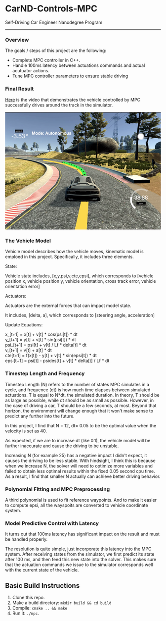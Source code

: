 # CarND-Controls-MPC
Self-Driving Car Engineer Nanodegree Program

---


### Overview
The goals / steps of this project are the following:  

* Complete MPC controller in C++.
* Handle 100ms latency between actuations commands and actual acutuator actions.
* Tune MPC controller parameters to ensure stable driving

### Final Result  

[Here](https://youtu.be/iE_wM8v7wNs) is the video that demonstrates the vehicle controlled by MPC successfully drives around the track in the simulator.

![mpc](https://github.com/LevinJ/CarND-MPC-Project/blob/master/mpc.png)

### The Vehicle Model  

Vehicle model describes how the vehicle moves, kinematic model is emploed in this project. Specifically, it includes three elements.

State:  

Vehicle state includes, [x,y,psi,v,cte,epsi], which corresponds to [vehicle position x, vehicle position y, vehicle orientation, cross track error, vehicle orientation error]

Actuators:  

Actuators are the external forces that can impact model state. 

It includes, [delta, a], which corresponds to [steering angle, acceleration]  

Update Equations:  

x_[t+1] = x[t] + v[t] * cos(psi[t]) * dt  
y_[t+1] = y[t] + v[t] * sin(psi[t]) * dt  
psi_[t+1] = psi[t] + v[t] / Lf * delta[t] * dt  
v_[t+1] = v[t] + a[t] * dt  
cte[t+1] = f(x[t]) - y[t] + v[t] * sin(epsi[t]) * dt  
epsi[t+1] = psi[t] - psides[t] + v[t] * delta[t] / Lf * dt  


### Timestep Length and Frequency  

Timestep Length (N) refers to the number of states MPC simulates in a cycle, and frequence (dt) is how much time elapses between simulated actuations. T is equal to N*dt, the simulated duration.
In theory, T should be as large as possible, while dt should be as small as possible. However, in the case of driving a car, T should be a few seconds, at most. Beyond that horizon, the environment will change enough that it won't make sense to predict any further into the future.

In this project, I find that N = 12, dt= 0.05 to be the optimal value when the velocity is set as 40.

As expected, if we are to increase dt (like 0.1), the vehicle model will be further inaccurate and cause the driving to be unstable.

Increasing N (for example 25) has a negative impact I didn't expect, it causes the driving to be less stable. With hindsight, I think this is because when we increase N, the solver will need to optimize more variables and failed to obtain less optimal results within the fixed 0.05 second cpu time. As a result, I find that smaller N actually can achieve better driving behavior.  


### Polynomial Fitting and MPC Preprocessing  

A third polynomial is used to fit reference waypoints. And to make it easier to compute epsi, all the wayspoits are converted to vehicle coordinate system.  

### Model Predictive Control with Latency  

It turns out that 100ms latency has significant impact on the result and must be handled properly.

The resolution is quite simple, just incorporate this latency into the MPC system. After receiving states from the simulator, we first predict its state after 100 ms, and then feed this new state into the solver. This makes sure that the actuation commands we issue to the simulator corresponds well with the current state of the vehicle.  

## Basic Build Instructions  


1. Clone this repo.
2. Make a build directory: `mkdir build && cd build`
3. Compile: `cmake .. && make`
4. Run it: `./mpc`.
